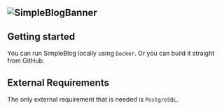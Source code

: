 ![SimpleBlogBanner](https://github.com/okjlez/SimpleBlog/blob/master/Web/blob/ReadMeLogo.png?raw=true)
----------------------------------------------------------------
## Getting started
You can run SimpleBlog locally using `Docker`. Or you can build it straight from GitHub.

## External Requirements
The only external requirement that is needed is `PostgreSQL`.
